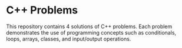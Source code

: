 # C++ Problems 

This repository contains 4 solutions of C++ problems. Each problem demonstrates the use of programming concepts such as conditionals, loops, arrays, classes, and input/output operations.

